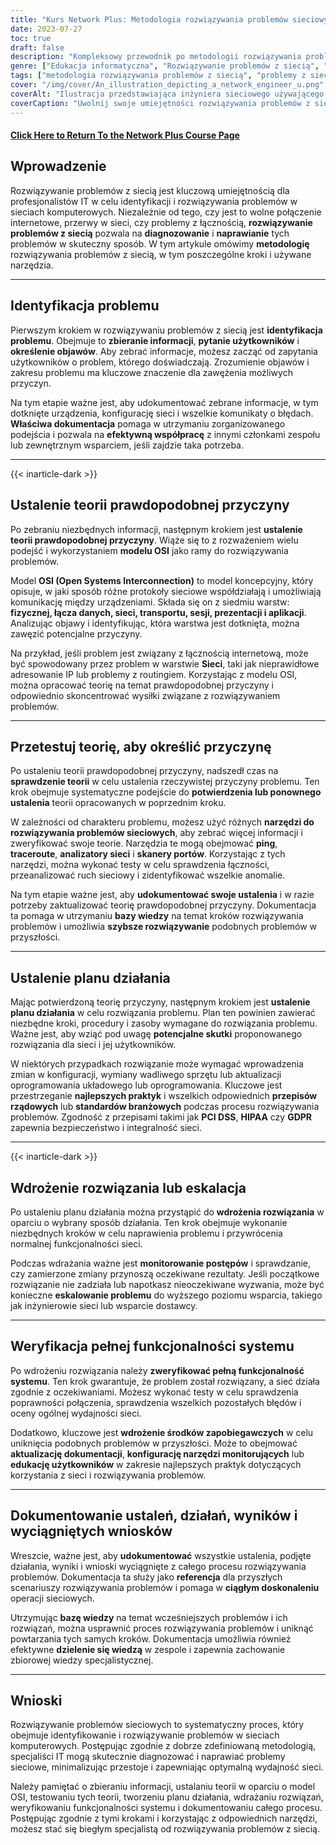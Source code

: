 ```yaml
---
title: "Kurs Network Plus: Metodologia rozwiązywania problemów sieciowych"
date: 2023-07-27
toc: true
draft: false
description: "Kompleksowy przewodnik po metodologii rozwiązywania problemów sieciowych, w tym kroki, narzędzia i najlepsze praktyki w zakresie wydajnego i skutecznego rozwiązywania problemów sieciowych."
genre: ["Edukacja informatyczna", "Rozwiązywanie problemów z siecią", "Certyfikacja sieci", "Szkolenie IT", "Sieci komputerowe", "Umiejętności informatyczne", "Wiedza techniczna", "Specjaliści IT", "Koncepcje sieciowe", "Wsparcie sieciowe"]
tags: ["metodologia rozwiązywania problemów z siecią", "problemy z siecią", "Specjaliści IT", "Model OSI", "narzędzia sieciowe", "kroki rozwiązywania problemów", "wydajność sieci", "Umiejętności informatyczne", "rozwiązywanie problemów", "diagnostyka sieci", "dokumentowanie rozwiązywania problemów", "konfiguracja sieci", "współpraca użytkowników", "regulacje rządowe", "standardy branżowe", "PCI DSS", "HIPAA", "RODO", "dokumentacja sieciowa", "ciągłe doskonalenie", "sieciowa baza wiedzy", "funkcjonalność systemu", "środki zapobiegawcze", "optymalizacja wydajności sieci", "narzędzia do rozwiązywania problemów z siecią", "łączność sieciowa", "Szkolenie IT", "proces rozwiązywania problemów z siecią", "techniki rozwiązywania problemów z siecią", "najlepsze praktyki wsparcia sieciowego", "przewodnik rozwiązywania problemów z siecią"]
cover: "/img/cover/An_illustration_depicting_a_network_engineer_u.png"
coverAlt: "Ilustracja przedstawiająca inżyniera sieciowego używającego szkła powiększającego do analizy połączeń sieciowych i rozwiązywania problemów."
coverCaption: "Uwolnij swoje umiejętności rozwiązywania problemów z siecią"
---
```


#### [Click Here to Return To the Network Plus Course Page](/network-plus-start)

## Wprowadzenie

Rozwiązywanie problemów z siecią jest kluczową umiejętnością dla profesjonalistów IT w celu identyfikacji i rozwiązywania problemów w sieciach komputerowych. Niezależnie od tego, czy jest to wolne połączenie internetowe, przerwy w sieci, czy problemy z łącznością, **rozwiązywanie problemów z siecią** pozwala na **diagnozowanie** i **naprawianie** tych problemów w skuteczny sposób. W tym artykule omówimy **metodologię** rozwiązywania problemów z siecią, w tym poszczególne kroki i używane narzędzia.

______

## Identyfikacja problemu

Pierwszym krokiem w rozwiązywaniu problemów z siecią jest **identyfikacja problemu**. Obejmuje to **zbieranie informacji**, **pytanie użytkowników** i **określenie objawów**. Aby zebrać informacje, możesz zacząć od zapytania użytkowników o problem, którego doświadczają. Zrozumienie objawów i zakresu problemu ma kluczowe znaczenie dla zawężenia możliwych przyczyn.

Na tym etapie ważne jest, aby udokumentować zebrane informacje, w tym dotknięte urządzenia, konfigurację sieci i wszelkie komunikaty o błędach. **Właściwa dokumentacja** pomaga w utrzymaniu zorganizowanego podejścia i pozwala na **efektywną współpracę** z innymi członkami zespołu lub zewnętrznym wsparciem, jeśli zajdzie taka potrzeba.

______

{{< inarticle-dark >}}

## Ustalenie teorii prawdopodobnej przyczyny

Po zebraniu niezbędnych informacji, następnym krokiem jest **ustalenie teorii prawdopodobnej przyczyny**. Wiąże się to z rozważeniem wielu podejść i wykorzystaniem **modelu OSI** jako ramy do rozwiązywania problemów.

Model **OSI (Open Systems Interconnection)** to model koncepcyjny, który opisuje, w jaki sposób różne protokoły sieciowe współdziałają i umożliwiają komunikację między urządzeniami. Składa się on z siedmiu warstw: **fizycznej, łącza danych, sieci, transportu, sesji, prezentacji i aplikacji**. Analizując objawy i identyfikując, która warstwa jest dotknięta, można zawęzić potencjalne przyczyny.

Na przykład, jeśli problem jest związany z łącznością internetową, może być spowodowany przez problem w warstwie **Sieci**, taki jak nieprawidłowe adresowanie IP lub problemy z routingiem. Korzystając z modelu OSI, można opracować teorię na temat prawdopodobnej przyczyny i odpowiednio skoncentrować wysiłki związane z rozwiązywaniem problemów.

______

## Przetestuj teorię, aby określić przyczynę

Po ustaleniu teorii prawdopodobnej przyczyny, nadszedł czas na **sprawdzenie teorii** w celu ustalenia rzeczywistej przyczyny problemu. Ten krok obejmuje systematyczne podejście do **potwierdzenia lub ponownego ustalenia** teorii opracowanych w poprzednim kroku.

W zależności od charakteru problemu, możesz użyć różnych **narzędzi do rozwiązywania problemów sieciowych**, aby zebrać więcej informacji i zweryfikować swoje teorie. Narzędzia te mogą obejmować **ping**, **traceroute**, **analizatory sieci** i **skanery portów**. Korzystając z tych narzędzi, można wykonać testy w celu sprawdzenia łączności, przeanalizować ruch sieciowy i zidentyfikować wszelkie anomalie.

Na tym etapie ważne jest, aby **udokumentować swoje ustalenia** i w razie potrzeby zaktualizować teorię prawdopodobnej przyczyny. Dokumentacja ta pomaga w utrzymaniu **bazy wiedzy** na temat kroków rozwiązywania problemów i umożliwia **szybsze rozwiązywanie** podobnych problemów w przyszłości.

______

## Ustalenie planu działania

Mając potwierdzoną teorię przyczyny, następnym krokiem jest **ustalenie planu działania** w celu rozwiązania problemu. Plan ten powinien zawierać niezbędne kroki, procedury i zasoby wymagane do rozwiązania problemu. Ważne jest, aby wziąć pod uwagę **potencjalne skutki** proponowanego rozwiązania dla sieci i jej użytkowników.

W niektórych przypadkach rozwiązanie może wymagać wprowadzenia zmian w konfiguracji, wymiany wadliwego sprzętu lub aktualizacji oprogramowania układowego lub oprogramowania. Kluczowe jest przestrzeganie **najlepszych praktyk** i wszelkich odpowiednich **przepisów rządowych** lub **standardów branżowych** podczas procesu rozwiązywania problemów. Zgodność z przepisami takimi jak **PCI DSS**, **HIPAA** czy **GDPR** zapewnia bezpieczeństwo i integralność sieci.

______

{{< inarticle-dark >}}

## Wdrożenie rozwiązania lub eskalacja

Po ustaleniu planu działania można przystąpić do **wdrożenia rozwiązania** w oparciu o wybrany sposób działania. Ten krok obejmuje wykonanie niezbędnych kroków w celu naprawienia problemu i przywrócenia normalnej funkcjonalności sieci.

Podczas wdrażania ważne jest **monitorowanie postępów** i sprawdzanie, czy zamierzone zmiany przynoszą oczekiwane rezultaty. Jeśli początkowe rozwiązanie nie zadziała lub napotkasz nieoczekiwane wyzwania, może być konieczne **eskalowanie problemu** do wyższego poziomu wsparcia, takiego jak inżynierowie sieci lub wsparcie dostawcy.

______

## Weryfikacja pełnej funkcjonalności systemu

Po wdrożeniu rozwiązania należy **zweryfikować pełną funkcjonalność systemu**. Ten krok gwarantuje, że problem został rozwiązany, a sieć działa zgodnie z oczekiwaniami. Możesz wykonać testy w celu sprawdzenia poprawności połączenia, sprawdzenia wszelkich pozostałych błędów i oceny ogólnej wydajności sieci.

Dodatkowo, kluczowe jest **wdrożenie środków zapobiegawczych** w celu uniknięcia podobnych problemów w przyszłości. Może to obejmować **aktualizację dokumentacji**, **konfigurację narzędzi monitorujących** lub **edukację użytkowników** w zakresie najlepszych praktyk dotyczących korzystania z sieci i rozwiązywania problemów.

______

## Dokumentowanie ustaleń, działań, wyników i wyciągniętych wniosków

Wreszcie, ważne jest, aby **udokumentować** wszystkie ustalenia, podjęte działania, wyniki i wnioski wyciągnięte z całego procesu rozwiązywania problemów. Dokumentacja ta służy jako **referencja** dla przyszłych scenariuszy rozwiązywania problemów i pomaga w **ciągłym doskonaleniu** operacji sieciowych.

Utrzymując **bazę wiedzy** na temat wcześniejszych problemów i ich rozwiązań, można usprawnić proces rozwiązywania problemów i uniknąć powtarzania tych samych kroków. Dokumentacja umożliwia również efektywne **dzielenie się wiedzą** w zespole i zapewnia zachowanie zbiorowej wiedzy specjalistycznej.

______

## Wnioski

Rozwiązywanie problemów sieciowych to systematyczny proces, który obejmuje identyfikowanie i rozwiązywanie problemów w sieciach komputerowych. Postępując zgodnie z dobrze zdefiniowaną metodologią, specjaliści IT mogą skutecznie diagnozować i naprawiać problemy sieciowe, minimalizując przestoje i zapewniając optymalną wydajność sieci.

Należy pamiętać o zbieraniu informacji, ustalaniu teorii w oparciu o model OSI, testowaniu tych teorii, tworzeniu planu działania, wdrażaniu rozwiązań, weryfikowaniu funkcjonalności systemu i dokumentowaniu całego procesu. Postępując zgodnie z tymi krokami i korzystając z odpowiednich narzędzi, możesz stać się biegłym specjalistą od rozwiązywania problemów z siecią.

